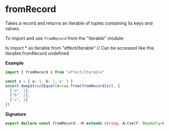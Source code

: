# fromRecord

Takes a record and returns an Iterable of tuples containing its keys and values.

To import and use `fromRecord` from the "Iterable" module:

ts
import \* as Iterable from "effect/Iterable"
// Can be accessed like this
Iterable.fromRecord
undefined

**Example**

```ts
import { fromRecord } from "effect/Iterable"

const x = { a: 1, b: 2, c: 3 }
assert.deepStrictEqual(Array.from(fromRecord(x)), [
  ["a", 1],
  ["b", 2],
  ["c", 3]
])
```

**Signature**

```ts
export declare const fromRecord: <K extends string, A>(self: Readonly<Record<K, A>>) => Iterable<[K, A]>
```
